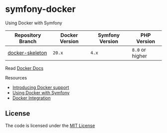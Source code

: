 # symfony-docker
Using Docker with Symfony

| Repository Branch    | Docker Version | Symfony Version | PHP Version     |
|----------------------|----------------|-----------------|-----------------|
| [docker-skeleton][1] | `20.x`         | `4.x`           | `8.0` or higher |


Read [Docker Docs](https://docs.docker.com/)

Resources  
- [Introducing Docker support](https://symfony.com/blog/introducing-docker-support)
- [Using Docker with Symfony](https://symfony.com/doc/current/setup/docker.html)
- [Docker Integration](https://symfony.com/doc/current/setup/symfony_server.html#docker-integration)


## License
The code is licensed under the [MIT License](https://github.com/habibun/symfony-docker/blob/master/LICENSE)



[1]: https://github.com/habibun/symfony-docker/tree/docker-skeleton
